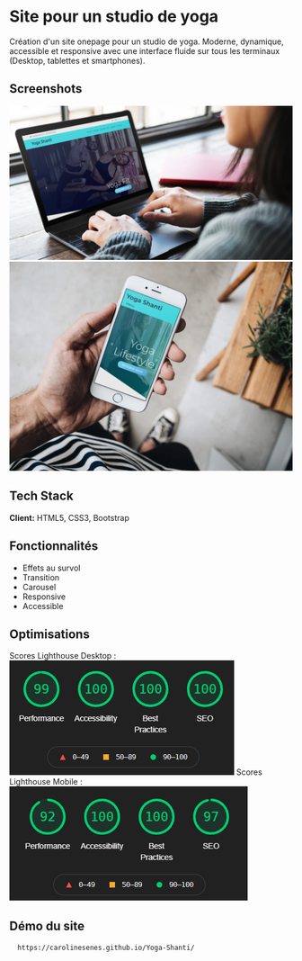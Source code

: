 
# Site pour un studio de yoga

Création d'un site onepage pour un studio de yoga. Moderne, dynamique, accessible et responsive avec une interface fluide sur tous les terminaux (Desktop, tablettes et smartphones).
## Screenshots

![desktop](https://github.com/CarolineSenes/Yoga-Shanti/blob/master/img/screenshots/desktop.png)
![mobile](https://github.com/CarolineSenes/Yoga-Shanti/blob/master/img/screenshots/mobile.png)
## Tech Stack

**Client:** HTML5, CSS3, Bootstrap

  
## Fonctionnalités

- Effets au survol
- Transition
- Carousel
- Responsive
- Accessible

  
## Optimisations

Scores Lighthouse Desktop : ![lighthouse_desktop](https://github.com/CarolineSenes/Yoga-Shanti/blob/master/img/screenshots/lighthouse_desktop.PNG)
Scores Lighthouse Mobile : ![lighthouse_mobile](https://github.com/CarolineSenes/Yoga-Shanti/blob/master/img/screenshots/lighthouse_mobile.PNG)
  
## Démo du site


```bash
  https://carolinesenes.github.io/Yoga-Shanti/
```



  